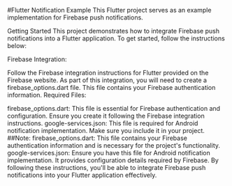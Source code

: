 #Flutter Notification Example
This Flutter project serves as an example implementation for Firebase push notifications.

Getting Started
This project demonstrates how to integrate Firebase push notifications into a Flutter application. To get started, follow the instructions below:

Firebase Integration:

Follow the Firebase integration instructions for Flutter provided on the Firebase website.
As part of this integration, you will need to create a firebase_options.dart file. This file contains your Firebase authentication information.
Required Files:

firebase_options.dart: This file is essential for Firebase authentication and configuration. Ensure you create it following the Firebase integration instructions.
google-services.json: This file is required for Android notification implementation. Make sure you include it in your project.
##Note:
firebase_options.dart: This file contains your Firebase authentication information and is necessary for the project's functionality.
google-services.json: Ensure you have this file for Android notification implementation. It provides configuration details required by Firebase.
By following these instructions, you'll be able to integrate Firebase push notifications into your Flutter application effectively.
